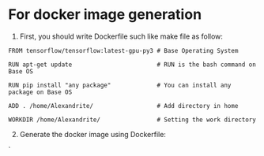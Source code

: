 # For docker image generation
1. First, you should write Dockerfile such like make file as follow:

`FROM tensorflow/tensorflow:latest-gpu-py3 # Base Operating System`

`RUN apt-get update                        # RUN is the bash command on Base OS `

`RUN pip install "any package"             # You can install any package on Base OS `

`ADD . /home/Alexandrite/                  # Add directory in home `

`WORKDIR /home/Alexandrite/                # Setting the work directory `

2. Generate the docker image using Dockerfile:

`


